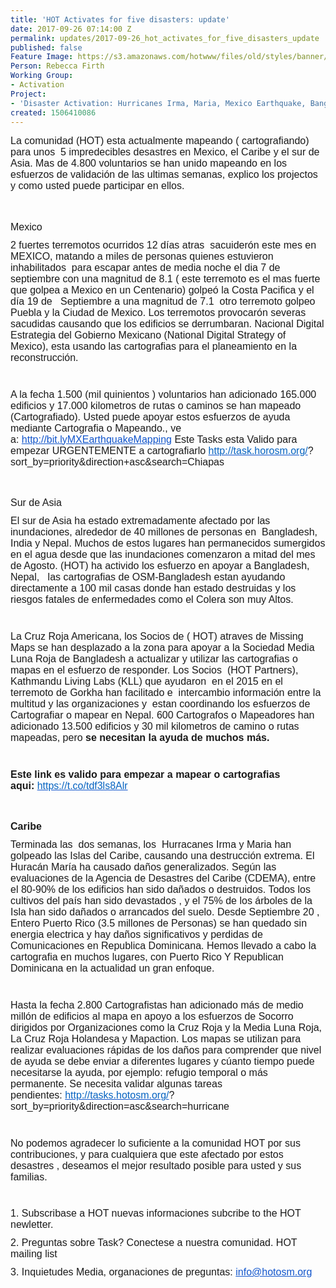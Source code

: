 ```yaml
---
title: 'HOT Activates for five disasters: update'
date: 2017-09-26 07:14:00 Z
permalink: updates/2017-09-26_hot_activates_for_five_disasters_update
published: false
Feature Image: https://s3.amazonaws.com/hotwww/files/old/styles/banner/public/Screen+Shot+2017-09-29+at+12.27.20.png
Person: Rebecca Firth
Working Group:
- Activation
Project:
- 'Disaster Activation: Hurricanes Irma, Maria, Mexico Earthquake, Bangladesh flooding'
created: 1506410086
---
```


<div id="m_9069990686753571989yui_3_16_0_ym19_1_1506470735253_9225" style="font-family: 'Helvetica Neue', Helvetica, Arial, 'Lucida Grande', sans-serif; font-size: 13px; font-style: normal; font-variant-ligatures: normal; font-variant-caps: normal; font-weight: normal; margin-bottom: 11px;"><span id="m_9069990686753571989yui_3_16_0_ym19_1_1506470735253_9226" style="font-family: Arial, sans-serif;"><font id="m_9069990686753571989yui_3_16_0_ym19_1_1506470735253_9227" size="3">La comunidad (HOT) esta actualmente mapeando ( cartografiando) para unos&nbsp;<span id="m_9069990686753571989yui_3_16_0_ym19_1_1506470735253_9228">&nbsp;</span>5 impredecibles d</font></span><span id="m_9069990686753571989yui_3_16_0_ym19_1_1506470735253_9230" style="font-family: Arial, sans-serif;"><font id="m_9069990686753571989yui_3_16_0_ym19_1_1506470735253_9231" size="3">esastres en Mexico, el Caribe y el sur de Asia.&nbsp;</font></span><span id="m_9069990686753571989yui_3_16_0_ym19_1_1506470735253_9233" style="font-family: Arial, sans-serif;"><font id="m_9069990686753571989yui_3_16_0_ym19_1_1506470735253_9234" size="3">Mas de 4.800 voluntarios se han unido mapeando en los esfuerzos de validación de las ultimas semanas, explico los projectos y como usted puede participar en ellos.</font></span></div><div id="m_9069990686753571989yui_3_16_0_ym19_1_1506470735253_9235" style="font-family: 'Helvetica Neue', Helvetica, Arial, 'Lucida Grande', sans-serif; font-size: 13px; font-style: normal; font-variant-ligatures: normal; font-variant-caps: normal; font-weight: normal; margin-bottom: 11px;"><span id="m_9069990686753571989yui_3_16_0_ym19_1_1506470735253_9236" style="font-family: Arial, sans-serif;"><font id="m_9069990686753571989yui_3_16_0_ym19_1_1506470735253_9237" size="3">&nbsp;</font></span></div><h4 id="m_9069990686753571989yui_3_16_0_ym19_1_1506470735253_9238" style="font-family: 'Helvetica Neue', Helvetica, Arial, 'Lucida Grande', sans-serif; font-size: 13px; font-style: normal; font-variant-ligatures: normal; font-variant-caps: normal; font-weight: normal; margin-bottom: 11px;"><span style="font-size: medium; font-family: Arial, sans-serif;">Mexico</span></h4><div style="font-family: 'Helvetica Neue', Helvetica, Arial, 'Lucida Grande', sans-serif; font-size: 13px; font-style: normal; font-variant-ligatures: normal; font-variant-caps: normal; font-weight: normal; margin-bottom: 11px;"><span style="font-size: medium; font-family: Arial, sans-serif;">2 fuertes terremotos ocurridos 12 días atras</span><span style="font-size: medium; font-family: Arial, sans-serif;">&nbsp;</span><span id="m_9069990686753571989yui_3_16_0_ym19_1_1506470735253_9244" style="font-size: medium; font-family: Arial, sans-serif;">&nbsp;</span><span style="font-size: medium; font-family: Arial, sans-serif;">sacuiderón este mes en MEXICO, matando a miles de personas quienes estuvieron inhabilitados</span><span style="font-size: medium; font-family: Arial, sans-serif;">&nbsp;</span><span id="m_9069990686753571989yui_3_16_0_ym19_1_1506470735253_9245" style="font-size: medium; font-family: Arial, sans-serif;">&nbsp;</span><span style="font-size: medium; font-family: Arial, sans-serif;">para escapar antes de media noche el dia 7 de septiembre con una magnitud de 8.1 ( este terremoto es el mas fuerte que golpea a Mexico en un Centenario) golpeó la Costa Pacifica y el día 19 de</span><span style="font-size: medium; font-family: Arial, sans-serif;">&nbsp;</span><span id="m_9069990686753571989yui_3_16_0_ym19_1_1506470735253_9246" style="font-size: medium; font-family: Arial, sans-serif;">&nbsp;</span><span id="m_9069990686753571989yui_3_16_0_ym19_1_1506470735253_9247" style="font-size: medium; font-family: Arial, sans-serif;">&nbsp;</span><span style="font-size: medium; font-family: Arial, sans-serif;">Septiembre a una magnitud de 7.1</span><span style="font-size: medium; font-family: Arial, sans-serif;">&nbsp;</span><span id="m_9069990686753571989yui_3_16_0_ym19_1_1506470735253_9248" style="font-size: medium; font-family: Arial, sans-serif;">&nbsp;</span><span style="font-size: medium; font-family: Arial, sans-serif;">otro terremoto golpeo Puebla y la Ciudad de Mexico. Los terremotos provocarón severas sacudidas causando que los edificios se derrumbaran.&nbsp;</span><span id="m_9069990686753571989yui_3_16_0_ym19_1_1506470735253_9250" style="font-family: Arial, sans-serif;"><font id="m_9069990686753571989yui_3_16_0_ym19_1_1506470735253_9251" size="3">Nacional Digital Estrategia del Gobierno Mexicano (National Digital Strategy of Mexico), esta usando las cartografias para el planeamiento en la reconstrucción.</font></span></div><div style="font-family: 'Helvetica Neue', Helvetica, Arial, 'Lucida Grande', sans-serif; font-size: 13px; font-style: normal; font-variant-ligatures: normal; font-variant-caps: normal; font-weight: normal; margin-bottom: 11px;">&nbsp;</div><div id="m_9069990686753571989yui_3_16_0_ym19_1_1506470735253_9253" style="font-family: 'Helvetica Neue', Helvetica, Arial, 'Lucida Grande', sans-serif; font-size: 13px; font-style: normal; font-variant-ligatures: normal; font-variant-caps: normal; font-weight: normal; margin-bottom: 11px;"><span id="m_9069990686753571989yui_3_16_0_ym19_1_1506470735253_9254" style="font-family: Arial, sans-serif;"><font id="m_9069990686753571989yui_3_16_0_ym19_1_1506470735253_9255" size="3">A la fecha 1.500 (mil quinientos ) voluntarios han adicionado 165.000 edificios y 17.000 kilometros de rutas o caminos se han mapeado (Cartografiado).&nbsp;</font></span><span id="m_9069990686753571989yui_3_16_0_ym19_1_1506470735253_9257" style="font-family: Arial, sans-serif;"><font id="m_9069990686753571989yui_3_16_0_ym19_1_1506470735253_9258" size="3">Usted puede apoyar estos esfuerzos de ayuda mediante Cartografia o Mapeando., ve a:&nbsp;</font></span><span id="m_9069990686753571989yui_3_16_0_ym19_1_1506470735253_9260" style="font-family: Arial, sans-serif;"><font id="m_9069990686753571989yui_3_16_0_ym19_1_1506470735253_9262" style="color: #1155cc;" size="3" color="#0563c1"><a id="m_9069990686753571989yui_3_16_0_ym19_1_1506470735253_9261" style="color: #1155cc;" href="http://bit.lymxearthquakemapping/" target="_blank" data-saferedirecturl="https://www.google.com/url?hl=en&amp;q=http://bit.lymxearthquakemapping/&amp;source=gmail&amp;ust=1506773084079000&amp;usg=AFQjCNHywo8J33bI4XVEc701Oi8_1iLAEg">http://bit.lyMXEarthquakeMapping</a>&nbsp;</font></span><span id="m_9069990686753571989yui_3_16_0_ym19_1_1506470735253_9264" style="font-family: Arial, sans-serif;"><font id="m_9069990686753571989yui_3_16_0_ym19_1_1506470735253_9265" size="3">Este Tasks esta Valido para empezar<span id="m_9069990686753571989yui_3_16_0_ym19_1_1506470735253_9267"></span><span id="m_9069990686753571989yui_3_16_0_ym19_1_1506470735253_9268">&nbsp;</span>URGENTEMENTE a cartografiarlo </font></span><span id="m_9069990686753571989yui_3_16_0_ym19_1_1506470735253_9271" style="font-family: Arial, sans-serif;"><font id="m_9069990686753571989yui_3_16_0_ym19_1_1506470735253_9272" size="3"><a id="m_9069990686753571989yui_3_16_0_ym19_1_1506470735253_9273" style="color: #1155cc;" href="http://task.horosm.org/" target="_blank" data-saferedirecturl="https://www.google.com/url?hl=en&amp;q=http://task.horosm.org/&amp;source=gmail&amp;ust=1506773084079000&amp;usg=AFQjCNGVLALJVvOmvD0yGqvd0OPDGJWSmQ"><font id="m_9069990686753571989yui_3_16_0_ym19_1_1506470735253_9274" color="#0563c1">http://task.horosm.org/</font></a>?</font></span><span id="m_9069990686753571989yui_3_16_0_ym19_1_1506470735253_9276" style="font-family: Arial, sans-serif;"><font id="m_9069990686753571989yui_3_16_0_ym19_1_1506470735253_9277" size="3">sort_by=priority&amp;direction+asc&amp;search=Chiapas</font></span></div><div id="m_9069990686753571989yui_3_16_0_ym19_1_1506470735253_9278" style="font-family: 'Helvetica Neue', Helvetica, Arial, 'Lucida Grande', sans-serif; font-size: 13px; font-style: normal; font-variant-ligatures: normal; font-variant-caps: normal; font-weight: normal; margin-bottom: 11px;"><span id="m_9069990686753571989yui_3_16_0_ym19_1_1506470735253_9279" style="font-family: Arial, sans-serif;"><font id="m_9069990686753571989yui_3_16_0_ym19_1_1506470735253_9280" size="3">&nbsp;</font></span></div><h4 id="m_9069990686753571989yui_3_16_0_ym19_1_1506470735253_9281" style="font-family: 'Helvetica Neue', Helvetica, Arial, 'Lucida Grande', sans-serif; font-size: 13px; font-style: normal; font-variant-ligatures: normal; font-variant-caps: normal; font-weight: normal; margin-bottom: 11px;"><span id="m_9069990686753571989yui_3_16_0_ym19_1_1506470735253_9282" style="font-family: Arial, sans-serif;"><font id="m_9069990686753571989yui_3_16_0_ym19_1_1506470735253_9283" size="3">Sur de Asia</font></span></h4><div id="m_9069990686753571989yui_3_16_0_ym19_1_1506470735253_9284" style="font-family: 'Helvetica Neue', Helvetica, Arial, 'Lucida Grande', sans-serif; font-size: 13px; font-style: normal; font-variant-ligatures: normal; font-variant-caps: normal; font-weight: normal; margin-bottom: 11px;"><span id="m_9069990686753571989yui_3_16_0_ym19_1_1506470735253_9285" style="font-family: Arial, sans-serif;"><font id="m_9069990686753571989yui_3_16_0_ym19_1_1506470735253_9286" size="3">El sur de Asia ha estado extremadamente afectado por las inundaciones,&nbsp;alrededor de 40 millones de personas en&nbsp;<span id="m_9069990686753571989yui_3_16_0_ym19_1_1506470735253_9288">&nbsp;</span>Bangladesh, India y Nepal. Muchos de estos lugares han permanecidos sumergidos en el agua desde que las inundaciones comenzaron a mitad del mes de Agosto.&nbsp;</font></span><span id="m_9069990686753571989yui_3_16_0_ym19_1_1506470735253_9290" style="font-family: Arial, sans-serif;"><font id="m_9069990686753571989yui_3_16_0_ym19_1_1506470735253_9291" size="3">(HOT) ha activido los esfuerzo en apoyar a Bangladesh, Nepal,&nbsp;<span id="m_9069990686753571989yui_3_16_0_ym19_1_1506470735253_9293">&nbsp;</span><span id="m_9069990686753571989yui_3_16_0_ym19_1_1506470735253_9294">&nbsp;</span>las cartografias de OSM-Bangladesh estan ayudando directamente a 100 mil casas donde han estado destruidas y los riesgos fatales de enfermedades como el Colera son muy Altos.</font></span></div><div style="font-family: 'Helvetica Neue', Helvetica, Arial, 'Lucida Grande', sans-serif; font-size: 13px; font-style: normal; font-variant-ligatures: normal; font-variant-caps: normal; font-weight: normal; margin-bottom: 11px;">&nbsp;</div><div id="m_9069990686753571989yui_3_16_0_ym19_1_1506470735253_9295" style="font-family: 'Helvetica Neue', Helvetica, Arial, 'Lucida Grande', sans-serif; font-size: 13px; font-style: normal; font-variant-ligatures: normal; font-variant-caps: normal; font-weight: normal; margin-bottom: 11px;"><font id="m_9069990686753571989yui_3_16_0_ym19_1_1506470735253_9296" size="3"><span id="m_9069990686753571989yui_3_16_0_ym19_1_1506470735253_9297" style="font-family: Arial, sans-serif;">La Cruz Roja Americana, los Socios de ( HOT) atrav</span><span id="m_9069990686753571989yui_3_16_0_ym19_1_1506470735253_9298" style="font-family: Arial, sans-serif;">e</span><span id="m_9069990686753571989yui_3_16_0_ym19_1_1506470735253_9299" style="font-family: Arial, sans-serif;">s de Missing Maps se han desplazado a la zona para apoyar a la Sociedad Media Luna Roja de Bangladesh a actualizar y utilizar las cartografias o mapas en el esfuerzo de responder.&nbsp;</span></font><span id="m_9069990686753571989yui_3_16_0_ym19_1_1506470735253_9301" style="font-family: Arial, sans-serif;"><font id="m_9069990686753571989yui_3_16_0_ym19_1_1506470735253_9302" size="3">Los Socios&nbsp;<span id="m_9069990686753571989yui_3_16_0_ym19_1_1506470735253_9303">&nbsp;</span>(HOT Partners), Kathmandu Living Labs (KLL) que ayudaron&nbsp;<span id="m_9069990686753571989yui_3_16_0_ym19_1_1506470735253_9304">&nbsp;</span>en el 2015 en el terremoto de Gorkha han facilitado e&nbsp;<span id="m_9069990686753571989yui_3_16_0_ym19_1_1506470735253_9305">&nbsp;</span>intercambio información entre la multitud y las organizaciones y&nbsp;<span id="m_9069990686753571989yui_3_16_0_ym19_1_1506470735253_9306">&nbsp;</span>estan coordinando los esfuerzos de Cartografiar o mapear en Nepal.&nbsp;</font></span><span id="m_9069990686753571989yui_3_16_0_ym19_1_1506470735253_9308" style="font-family: Arial, sans-serif;"><font id="m_9069990686753571989yui_3_16_0_ym19_1_1506470735253_9309" size="3">600 Cartografos o Mapeadores han adicionado 13.500 edificios y 30 mil kilometros de camino o rutas mapeadas, pero&nbsp;<strong id="m_9069990686753571989yui_3_16_0_ym19_1_1506470735253_9310">se necesitan la ayuda de muchos más.</strong></font></span></div><div style="font-family: 'Helvetica Neue', Helvetica, Arial, 'Lucida Grande', sans-serif; font-size: 13px; font-style: normal; font-variant-ligatures: normal; font-variant-caps: normal; font-weight: normal; margin-bottom: 11px;">&nbsp;</div><div id="m_9069990686753571989yui_3_16_0_ym19_1_1506470735253_9311" style="font-family: 'Helvetica Neue', Helvetica, Arial, 'Lucida Grande', sans-serif; font-size: 13px; font-style: normal; font-variant-ligatures: normal; font-variant-caps: normal; font-weight: normal; margin-bottom: 11px;"><strong id="m_9069990686753571989yui_3_16_0_ym19_1_1506470735253_9312"><span id="m_9069990686753571989yui_3_16_0_ym19_1_1506470735253_9313" style="font-family: Arial, sans-serif;"><font id="m_9069990686753571989yui_3_16_0_ym19_1_1506470735253_9314" size="3">Este link es valido para empezar a mapear o cartografias aqui:&nbsp;<a id="m_9069990686753571989yui_3_16_0_ym19_1_1506470735253_9315" style="color: #1155cc;" href="https://t.co/tdf3ls8Alr" target="_blank" data-saferedirecturl="https://www.google.com/url?hl=en&amp;q=https://t.co/tdf3ls8Alr&amp;source=gmail&amp;ust=1506773084079000&amp;usg=AFQjCNEHgDqVmvsYRM-AmJRExYu2wZnIuA"><span id="m_9069990686753571989yui_3_16_0_ym19_1_1506470735253_9316" style="font-weight: normal;"><font id="m_9069990686753571989yui_3_16_0_ym19_1_1506470735253_9317" color="#0563c1">https://t.co/tdf3ls8Alr</font></span></a></font></span></strong></div><div id="m_9069990686753571989yui_3_16_0_ym19_1_1506470735253_9318" style="font-family: 'Helvetica Neue', Helvetica, Arial, 'Lucida Grande', sans-serif; font-size: 13px; font-style: normal; font-variant-ligatures: normal; font-variant-caps: normal; font-weight: normal; margin-bottom: 11px;"><strong id="m_9069990686753571989yui_3_16_0_ym19_1_1506470735253_9319"><span id="m_9069990686753571989yui_3_16_0_ym19_1_1506470735253_9320" style="font-family: Arial, sans-serif;"><font id="m_9069990686753571989yui_3_16_0_ym19_1_1506470735253_9321" size="3">&nbsp;</font></span></strong></div><h4 id="m_9069990686753571989yui_3_16_0_ym19_1_1506470735253_9322" style="font-family: 'Helvetica Neue', Helvetica, Arial, 'Lucida Grande', sans-serif; font-size: 13px; font-style: normal; font-variant-ligatures: normal; font-variant-caps: normal; font-weight: normal; margin-bottom: 11px;"><strong id="m_9069990686753571989yui_3_16_0_ym19_1_1506470735253_9323"><span id="m_9069990686753571989yui_3_16_0_ym19_1_1506470735253_9324" style="font-family: Arial, sans-serif;"><font id="m_9069990686753571989yui_3_16_0_ym19_1_1506470735253_9325" size="3">Caribe</font></span></strong></h4><div id="m_9069990686753571989yui_3_16_0_ym19_1_1506470735253_9326" style="font-family: 'Helvetica Neue', Helvetica, Arial, 'Lucida Grande', sans-serif; font-size: 13px; font-style: normal; font-variant-ligatures: normal; font-variant-caps: normal; font-weight: normal; margin-bottom: 11px;"><span id="m_9069990686753571989yui_3_16_0_ym19_1_1506470735253_9327" style="font-family: Arial, sans-serif;"><font id="m_9069990686753571989yui_3_16_0_ym19_1_1506470735253_9328" size="3">Terminada las<span id="m_9069990686753571989yui_3_16_0_ym19_1_1506470735253_9329">&nbsp;&nbsp;</span>dos semanas, los&nbsp;<span id="m_9069990686753571989yui_3_16_0_ym19_1_1506470735253_9330">&nbsp;</span>Hurracanes Irma y Maria han golpeado las Islas del Caribe, causando una destrucción extrema. El Huracán María ha causado daños generalizados. Según las evaluaciones de la Agencia de Desastres del Caribe (CDEMA), entre el 80-90% de los edificios han sido dañados o destruidos. Todos los cultivos del país han sido devastados , y el 75% de los árboles de la Isla han sido dañados o arrancados del suelo. Desde Septiembre 20 , Entero Puerto Rico (3.5 millones de Personas) se han quedado sin energia electrica y hay daños significativos y perdidas de Comunicaciones en Republica Dominicana. Hemos llevado a cabo la cartografia en muchos lugares, con Puerto Rico Y Republican Dominicana en la actualidad un gran enfoque.</font></span></div><div style="font-family: 'Helvetica Neue', Helvetica, Arial, 'Lucida Grande', sans-serif; font-size: 13px; font-style: normal; font-variant-ligatures: normal; font-variant-caps: normal; font-weight: normal; margin-bottom: 11px;">&nbsp;</div><div id="m_9069990686753571989yui_3_16_0_ym19_1_1506470735253_9331" style="font-family: 'Helvetica Neue', Helvetica, Arial, 'Lucida Grande', sans-serif; font-size: 13px; font-style: normal; font-variant-ligatures: normal; font-variant-caps: normal; font-weight: normal; margin-bottom: 11px;"><span id="m_9069990686753571989yui_3_16_0_ym19_1_1506470735253_9332" style="font-family: Arial, sans-serif;"><font id="m_9069990686753571989yui_3_16_0_ym19_1_1506470735253_9333" size="3">Hasta la fecha 2.800 Cartografistas han adicionado más de medio millón de edificios al mapa en apoyo a los esfuerzos de Socorro dirigidos por Organizaciones como la Cruz Roja y la Media Luna Roja, La Cruz Roja Holandesa y Mapaction. Los mapas se utilizan para realizar evaluaciones rápidas de los daños para comprender que nivel de ayuda se debe enviar a diferentes lugares y cúanto tiempo puede necesitarse la ayuda, por ejemplo: refugio temporal o más permanente. Se necesita validar algunas tareas pendientes:&nbsp;</font></span><span id="m_9069990686753571989yui_3_16_0_ym19_1_1506470735253_9335" style="font-family: Arial, sans-serif;"><font id="m_9069990686753571989yui_3_16_0_ym19_1_1506470735253_9336" size="3"><a id="m_9069990686753571989yui_3_16_0_ym19_1_1506470735253_9337" style="color: #1155cc;" href="http://tasks.hotosm.org/" target="_blank" data-saferedirecturl="https://www.google.com/url?hl=en&amp;q=http://tasks.hotosm.org/&amp;source=gmail&amp;ust=1506773084079000&amp;usg=AFQjCNE7JDVsVw5syq9Hn_K6sKgZivrHcQ"><font id="m_9069990686753571989yui_3_16_0_ym19_1_1506470735253_9338" color="#0563c1">http://tasks.hotosm.org/</font></a>?</font></span><span id="m_9069990686753571989yui_3_16_0_ym19_1_1506470735253_9340" style="font-family: Arial, sans-serif;"><font id="m_9069990686753571989yui_3_16_0_ym19_1_1506470735253_9341" size="3">sort_by=priority&amp;direction=asc&amp;search=hurricane</font></span></div><div style="font-family: 'Helvetica Neue', Helvetica, Arial, 'Lucida Grande', sans-serif; font-size: 13px; font-style: normal; font-variant-ligatures: normal; font-variant-caps: normal; font-weight: normal; margin-bottom: 11px;">&nbsp;</div><div id="m_9069990686753571989yui_3_16_0_ym19_1_1506470735253_9342" style="font-family: 'Helvetica Neue', Helvetica, Arial, 'Lucida Grande', sans-serif; font-size: 13px; font-style: normal; font-variant-ligatures: normal; font-variant-caps: normal; font-weight: normal; margin-bottom: 11px;"><span id="m_9069990686753571989yui_3_16_0_ym19_1_1506470735253_9343" style="font-family: Arial, sans-serif;"><font id="m_9069990686753571989yui_3_16_0_ym19_1_1506470735253_9344" size="3"></font></span><span id="m_9069990686753571989yui_3_16_0_ym19_1_1506470735253_9346" style="font-family: Arial, sans-serif;"><font id="m_9069990686753571989yui_3_16_0_ym19_1_1506470735253_9347" size="3">No podemos agradecer lo suficiente a la comunidad HOT por sus contribuciones, y para cualquiera que este afectado por estos desastres , deseamos el mejor resultado posible para usted y sus familias.</font></span></div><div id="m_9069990686753571989yui_3_16_0_ym19_1_1506470735253_9348" style="font-family: 'Helvetica Neue', Helvetica, Arial, 'Lucida Grande', sans-serif; font-size: 13px; font-style: normal; font-variant-ligatures: normal; font-variant-caps: normal; font-weight: normal; margin-bottom: 11px;"><span id="m_9069990686753571989yui_3_16_0_ym19_1_1506470735253_9349" style="font-family: Arial, sans-serif;"><font id="m_9069990686753571989yui_3_16_0_ym19_1_1506470735253_9350" size="3">&nbsp;</font></span></div><div id="m_9069990686753571989yui_3_16_0_ym19_1_1506470735253_9351" style="font-family: 'Helvetica Neue', Helvetica, Arial, 'Lucida Grande', sans-serif; font-size: 13px; font-style: normal; font-variant-ligatures: normal; font-variant-caps: normal; font-weight: normal; margin-bottom: 11px;"><span id="m_9069990686753571989yui_3_16_0_ym19_1_1506470735253_9352" style="font-family: Arial, sans-serif;"><font id="m_9069990686753571989yui_3_16_0_ym19_1_1506470735253_9353" size="3">1. Subscribase a HOT nuevas informaciones subcribe to the HOT newletter.</font></span></div><div id="m_9069990686753571989yui_3_16_0_ym19_1_1506470735253_9354" style="font-family: 'Helvetica Neue', Helvetica, Arial, 'Lucida Grande', sans-serif; font-size: 13px; font-style: normal; font-variant-ligatures: normal; font-variant-caps: normal; font-weight: normal; margin-bottom: 11px;"><span id="m_9069990686753571989yui_3_16_0_ym19_1_1506470735253_9355" style="font-family: Arial, sans-serif;"><font id="m_9069990686753571989yui_3_16_0_ym19_1_1506470735253_9356" size="3">2. Preguntas sobre Task? Conectese a nuestra comunidad. HOT mailing list</font></span></div><div id="m_9069990686753571989yui_3_16_0_ym19_1_1506470735253_9357" style="font-family: 'Helvetica Neue', Helvetica, Arial, 'Lucida Grande', sans-serif; font-size: 13px; font-style: normal; font-variant-ligatures: normal; font-variant-caps: normal; font-weight: normal; margin-bottom: 11px;"><span id="m_9069990686753571989yui_3_16_0_ym19_1_1506470735253_9358" style="font-family: Arial, sans-serif;"><font id="m_9069990686753571989yui_3_16_0_ym19_1_1506470735253_9359" size="3">3. Inquietudes Media, organaciones de preguntas:&nbsp;</font></span><span id="m_9069990686753571989yui_3_16_0_ym19_1_1506470735253_9361" style="font-family: Arial, sans-serif;"><font id="m_9069990686753571989yui_3_16_0_ym19_1_1506470735253_9362" size="3"><a style="color: #1155cc;" href="mailto:info@hotosm.org" target="_blank">info@hotosm.org</a></font></span></div>
